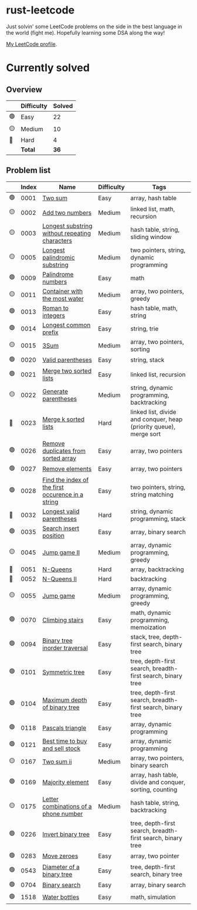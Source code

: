 # rust-leetcode

Just solvin' some LeetCode problems on the side in the best language in the
world (fight me). Hopefully learning some DSA along the way!

[My LeetCode profile](https://leetcode.com/u/BenZeen/).

# Currently solved

## Overview

|     | Difficulty | Solved |
| --- | ---------- | ------ |
| 🟢  | Easy       | 22     |
| 🟡  | Medium     | 10     |
| 🔴  | Hard       | 4      |
|     | **Total**  | **36** |

## Problem list

|     | Index | Name                                                                                                                                   | Difficulty | Tags                                                               |
| --- | ----- | -------------------------------------------------------------------------------------------------------------------------------------- | ---------- | ------------------------------------------------------------------ |
| 🟢  | 0001  | [Two sum](https://leetcode.com/problems/two-sum/)                                                                                      | Easy       | array, hash table                                                  |
| 🟡  | 0002  | [Add two numbers](https://leetcode.com/problems/add-two-numbers/)                                                                      | Medium     | linked list, math, recursion                                       |
| 🟡  | 0003  | [Longest substring without repeating characters](https://leetcode.com/problems/longest-substring-without-repeating-characters/)        | Medium     | hash table, string, sliding window                                 |
| 🟡  | 0005  | [Longest palindromic substring](https://leetcode.com/problems/longest-palindromic-substring/)                                          | Medium     | two pointers, string, dynamic programming                          |
| 🟢  | 0009  | [Palindrome numbers](https://leetcode.com/problems/palindrome-number/)                                                                 | Easy       | math                                                               |
| 🟡  | 0011  | [Container with the most water](https://leetcode.com/problems/container-with-most-water/)                                              | Medium     | array, two pointers, greedy                                        |
| 🟢  | 0013  | [Roman to integers](https://leetcode.com/problems/roman-to-integer/)                                                                   | Easy       | hash table, math, string                                           |
| 🟢  | 0014  | [Longest common prefix](https://leetcode.com/problems/longest-common-prefix/)                                                          | Easy       | string, trie                                                       |
| 🟡  | 0015  | [3Sum](https://leetcode.com/problems/3sum/)                                                                                            | Medium     | array, two pointers, sorting                                       |
| 🟢  | 0020  | [Valid parentheses](https://leetcode.com/problems/valid-parentheses/)                                                                  | Easy       | string, stack                                                      |
| 🟢  | 0021  | [Merge two sorted lists](https://leetcode.com/problems/merge-two-sorted-lists/)                                                        | Easy       | linked list, recursion                                             |
| 🟡  | 0022  | [Generate parentheses](https://leetcode.com/problems/generate-parentheses/)                                                            | Medium     | string, dynamic programming, backtracking                          |
| 🔴  | 0023  | [Merge k sorted lists](https://leetcode.com/problems/merge-k-sorted-lists/)                                                            | Hard       | linked list, divide and conquer, heap (priority queue), merge sort |
| 🟢  | 0026  | [Remove duplicates from sorted array](https://leetcode.com/problems/merge-two-sorted-lists/)                                           | Easy       | array, two pointers                                                |
| 🟢  | 0027  | [Remove elements](https://leetcode.com/problems/remove-element/)                                                                       | Easy       | array, two pointers                                                |
| 🟢  | 0028  | [Find the index of the first occurence in a string](https://leetcode.com/problems/find-the-index-of-the-first-occurrence-in-a-string/) | Easy       | two pointers, string, string matching                              |
| 🔴  | 0032  | [Longest valid parentheses](https://leetcode.com/problems/longest-valid-parentheses/)                                                  | Hard       | string, dynamic programming, stack                                 |
| 🟢  | 0035  | [Search insert position](https://leetcode.com/problems/search-insert-position/)                                                        | Easy       | array, binary search                                               |
| 🟡  | 0045  | [Jump game II](https://leetcode.com/problems/jump-game-ii/)                                                                            | Medium     | array, dynamic programming, greedy                                 |
| 🔴  | 0051  | [N-Queens](https://leetcode.com/problems/n-queens/)                                                                                    | Hard       | array, backtracking                                                |
| 🔴  | 0052  | [N-Queens II](https://leetcode.com/problems/n-queens-ii/)                                                                              | Hard       | backtracking                                                       |
| 🟡  | 0055  | [Jump game](https://leetcode.com/problems/jump-game/)                                                                                  | Medium     | array, dynamic programming, greedy                                 |
| 🟢  | 0070  | [Climbing stairs](https://leetcode.com/problems/climbing-stairs/)                                                                      | Easy       | math, dynamic programming, memoization                             |
| 🟢  | 0094  | [Binary tree inorder traversal](https://leetcode.com/problems/binary-tree-inorder-traversal/)                                          | Easy       | stack, tree, depth-first search, binary tree                       |
| 🟢  | 0101  | [Symmetric tree](https://leetcode.com/problems/symmetric-tree/)                                                                        | Easy       | tree, depth-first search, breadth-first search, binary tree        |
| 🟢  | 0104  | [Maximum depth of binary tree](https://leetcode.com/problems/maximum-depth-of-binary-tree/)                                            | Easy       | tree, depth-first search, breadth-first search, binary tree        |
| 🟢  | 0118  | [Pascals triangle](https://leetcode.com/problems/pascals-triangle/)                                                                    | Easy       | array, dynamic programming                                         |
| 🟢  | 0121  | [Best time to buy and sell stock](https://leetcode.com/problems/best-time-to-buy-and-sell-stock/)                                      | Easy       | array, dynamic programming                                         |
| 🟡  | 0167  | [Two sum ii](https://leetcode.com/problems/two-sum-ii-input-array-is-sorted/)                                                          | Medium     | array, two pointers, binary search                                 |
| 🟢  | 0169  | [Majority element](https://leetcode.com/problems/majority-element/)                                                                    | Easy       | array, hash table, divide and conquer, sorting, counting           |
| 🟡  | 0175  | [Letter combinations of a phone number](https://leetcode.com/problems/letter-combinations-of-a-phone-number/)                          | Medium     | hash table, string, backtracking                                   |
| 🟢  | 0226  | [Invert binary tree](https://leetcode.com/problems/invert-binary-tree/)                                                                | Easy       | tree, depth-first search, breadth-first search, binary tree        |
| 🟢  | 0283  | [Move zeroes](https://leetcode.com/problems/move-zeroes/)                                                                              | Easy       | array, two pointer                                                 |
| 🟢  | 0543  | [Diameter of a binary tree](https://leetcode.com/problems/diameter-of-a-binary-tree/)                                                  | Easy       | tree, depth-first search, binary tree                              |
| 🟢  | 0704  | [Binary search](https://leetcode.com/problems/binary-search/)                                                                          | Easy       | array, binary search                                               |
| 🟢  | 1518  | [Water bottles](https://leetcode.com/problems/water-bottles/)                                                                          | Easy       | math, simulation                                                   |
